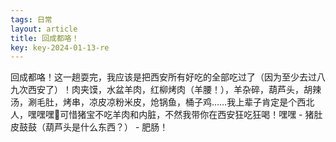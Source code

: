 ```yaml
---
tags: 日常
layout: article
title: 回成都咯！
key: key-2024-01-13-re
---
```


回成都咯！这一趟耍完，我应该是把西安所有好吃的全部吃过了（因为至少去过八九次西安了）！肉夹馍，水盆羊肉，红柳烤肉（羊腰！），羊杂碎，葫芦头，胡辣汤，涮毛肚，烤串，凉皮凉粉米皮，炝锅鱼，桶子鸡……我上辈子肯定是个西北人，嘿嘿嘿🤤可惜猪宝不吃羊肉和内脏，不然我带你在西安狂吃狂喝！嘿嘿 - 猪肚皮鼓鼓（葫芦头是什么东西？） - 肥肠！
